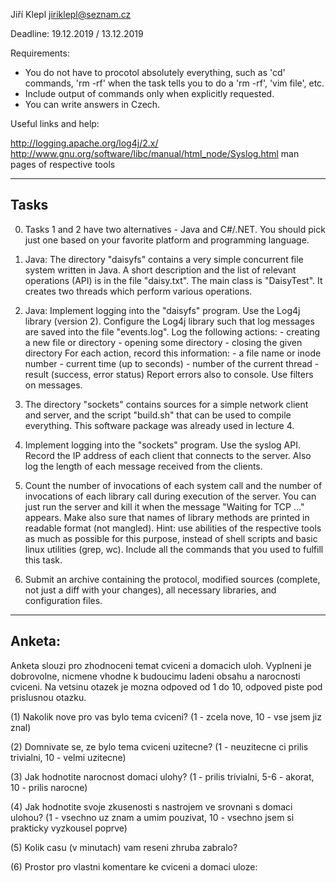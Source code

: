 Jiří Klepl
jiriklepl@seznam.cz

Deadline: 19.12.2019 / 13.12.2019

Requirements:

- You do not have to procotol absolutely everything, such as 'cd' commands,
  'rm -rf' when the task tells you to do a 'rm -rf', 'vim file', etc.
- Include output of commands only when explicitly requested.
- You can write answers in Czech.

Useful links and help:

  http://logging.apache.org/log4j/2.x/
  http://www.gnu.org/software/libc/manual/html_node/Syslog.html
  man pages of respective tools

-----

Tasks
-----

0. Tasks 1 and 2 have two alternatives - Java and C#/.NET.
   You should pick just one based on your favorite platform and programming language.

1. Java: The directory "daisyfs" contains a very simple concurrent file system written in Java.
        A short description and the list of relevant operations (API) is in the file "daisy.txt".
        The main class is "DaisyTest". It creates two threads which perform various operations.

2. Java: Implement logging into the "daisyfs" program. Use the Log4j library (version 2).
        Configure the Log4j library such that log messages are saved into the file "events.log".
        Log the following actions:
          - creating a new file or directory
          - opening some directory
          - closing the given directory
        For each action, record this information: 
          - a file name or inode number
          - current time (up to seconds)
          - number of the current thread
          - result (success, error status)
        Report errors also to console. Use filters on messages.

3. The directory "sockets" contains sources for a simple network client and server,
   and the script "build.sh" that can be used to compile everything.
   This software package was already used in lecture 4.

4. Implement logging into the "sockets" program. Use the syslog API.
   Record the IP address of each client that connects to the server.
   Also log the length of each message received from the clients.

5. Count the number of invocations of each system call and the number of invocations of each library call during execution of the server.
   You can just run the server and kill it when the message "Waiting for TCP ..." appears.
   Make also sure that names of library methods are printed in readable format (not mangled).
       Hint: use abilities of the respective tools as much as possible for this purpose, instead of shell scripts and basic linux utilities (grep, wc).
   Include all the commands that you used to fulfill this task.

6. Submit an archive containing the protocol, modified sources (complete, not just
   a diff with your changes), all necessary libraries, and configuration files.

-------

Anketa:
-------

Anketa slouzi pro zhodnoceni temat cviceni a domacich uloh.
Vyplneni je dobrovolne, nicmene vhodne k budoucimu ladeni obsahu a narocnosti cviceni.
Na vetsinu otazek je mozna odpoved od 1 do 10, odpoved piste pod prislusnou otazku. 

(1) Nakolik nove pro vas bylo tema cviceni?
    (1 - zcela nove, 10 - vse jsem jiz znal)


(2) Domnivate se, ze bylo tema cviceni uzitecne?
    (1 - neuzitecne ci prilis trivialni, 10 - velmi uzitecne)


(3) Jak hodnotite narocnost domaci ulohy?
    (1 - prilis trivialni, 5-6 - akorat, 10 - prilis narocne)


(4) Jak hodnotite svoje zkusenosti s nastrojem ve srovnani s domaci ulohou?
    (1 - vsechno uz znam a umim pouzivat, 10 - vsechno jsem si prakticky vyzkousel poprve)


(5) Kolik casu (v minutach) vam reseni zhruba zabralo?


(6) Prostor pro vlastni komentare ke cviceni a domaci uloze:

